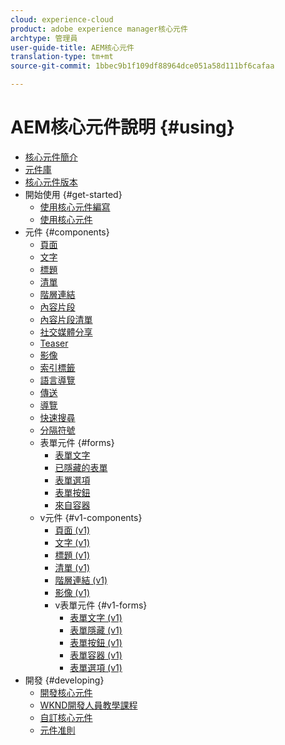 ```yaml
---
cloud: experience-cloud
product: adobe experience manager核心元件
archtype: 管理員
user-guide-title: AEM核心元件
translation-type: tm+mt
source-git-commit: 1bbec9b1f109df88964dce051a58d111bf6cafaa

---
```



# AEM核心元件說明 {#using}

+ [核心元件簡介](introduction.md)
+ [元件庫](http://opensource.adobe.com/aem-core-wcm-components/library.html)
+ [核心元件版本](versions.md)
+ 開始使用 {#get-started}
   + [使用核心元件編寫](authoring.md)
   + [使用核心元件](using.md)
+ 元件 {#components}
   + [頁面](page.md)
   + [文字](text.md)
   + [標題](title.md)
   + [清單](list.md)
   + [階層連結](breadcrumb.md)
   + [內容片段](content-fragment-component.md)
   + [內容片段清單](content-fragment-list.md)
   + [社交媒體分享](sharing.md)
   + [Teaser](teaser.md)
   + [影像](image.md)
   + [索引標籤](tabs.md)
   + [語言導覽](language-navigation.md)
   + [傳送](carousel.md)
   + [導覽](navigation.md)
   + [快速搜尋](quick-search.md)
   + [分隔符號](separator.md)
   + 表單元件 {#forms}
      + [表單文字](form-text.md)
      + [已隱藏的表單](form-hidden.md)
      + [表單選項](form-options.md)
      + [表單按鈕](form-button.md)
      + [來自容器](form-container.md)
   + v元件 {#v1-components}
      + [頁面 (v1)](page-v1.md)
      + [文字 (v1)](text-v1.md)
      + [標題 (v1)](title-v1.md)
      + [清單 (v1)](list-v1.md)
      + [階層連結 (v1)](breadcrumb-v1.md)
      + [影像 (v1)](image-v1.md)
      + v表單元件 {#v1-forms}
         + [表單文字 (v1)](form-text-v1.md)
         + [表單隱藏 (v1)](form-hidden-v1.md)
         + [表單按鈕 (v1)](form-button-v1.md)
         + [表單容器 (v1)](form-container-v1.md)
         + [表單選項 (v1)](form-options-v1.md)
+ 開發 {#developing}
   + [開發核心元件](developing.md)
   + [WKND開發人員教學課程](https://helpx.adobe.com/experience-manager/6-4/sites/developing/using/getting-started.html)
   + [自訂核心元件](customizing.md)
   + [元件准則](guidelines.md)
